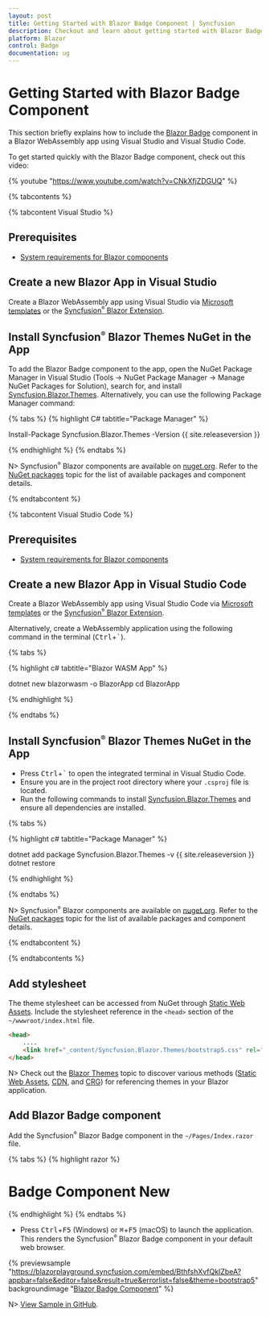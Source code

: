 ```yaml
---
layout: post
title: Getting Started with Blazor Badge Component | Syncfusion
description: Checkout and learn about getting started with Blazor Badge component in Blazor Blazor WebAssembly Application.
platform: Blazor
control: Badge
documentation: ug
---
```


<!-- markdownlint-disable MD024 -->

# Getting Started with Blazor Badge Component

This section briefly explains how to include the [Blazor Badge](https://blazor.syncfusion.com/demos/badge/defaultfunctionalities?theme=bootstrap5) component in a Blazor WebAssembly app using Visual Studio and Visual Studio Code.

To get started quickly with the Blazor Badge component, check out this video:

{% youtube "https://www.youtube.com/watch?v=CNkXfjZDGUQ" %}

{% tabcontents %}

{% tabcontent Visual Studio %}

## Prerequisites

* [System requirements for Blazor components](https://blazor.syncfusion.com/documentation/system-requirements)

## Create a new Blazor App in Visual Studio

Create a Blazor WebAssembly app using Visual Studio via [Microsoft templates](https://learn.microsoft.com/en-us/aspnet/core/blazor/tooling?view=aspnetcore-8.0&pivots=vs) or the [Syncfusion<sup style="font-size:70%">&reg;</sup> Blazor Extension](https://blazor.syncfusion.com/documentation/visual-studio-integration/template-studio).

## Install Syncfusion<sup style="font-size:70%">&reg;</sup> Blazor Themes NuGet in the App

To add the Blazor Badge component to the app, open the NuGet Package Manager in Visual Studio (Tools → NuGet Package Manager → Manage NuGet Packages for Solution), search for, and install [Syncfusion.Blazor.Themes](https://www.nuget.org/packages/Syncfusion.Blazor.Themes/). Alternatively, you can use the following Package Manager command:

{% tabs %}
{% highlight C# tabtitle="Package Manager" %}

Install-Package Syncfusion.Blazor.Themes -Version {{ site.releaseversion }}

{% endhighlight %}
{% endtabs %}

N> Syncfusion<sup style="font-size:70%">&reg;</sup> Blazor components are available on [nuget.org](https://www.nuget.org/packages?q=syncfusion.blazor). Refer to the [NuGet packages](https://blazor.syncfusion.com/documentation/nuget-packages) topic for the list of available packages and component details.

{% endtabcontent %}

{% tabcontent Visual Studio Code %}

## Prerequisites

* [System requirements for Blazor components](https://blazor.syncfusion.com/documentation/system-requirements)

## Create a new Blazor App in Visual Studio Code

Create a Blazor WebAssembly app using Visual Studio Code via [Microsoft templates](https://learn.microsoft.com/en-us/aspnet/core/blazor/tooling?view=aspnetcore-8.0&pivots=vsc) or the [Syncfusion<sup style="font-size:70%">&reg;</sup> Blazor Extension](https://blazor.syncfusion.com/documentation/visual-studio-code-integration/create-project).

Alternatively, create a WebAssembly application using the following command in the terminal (<kbd>Ctrl</kbd>+<kbd>`</kbd>).

{% tabs %}

{% highlight c# tabtitle="Blazor WASM App" %}

dotnet new blazorwasm -o BlazorApp
cd BlazorApp

{% endhighlight %}

{% endtabs %}

## Install Syncfusion<sup style="font-size:70%">&reg;</sup> Blazor Themes NuGet in the App

* Press <kbd>Ctrl</kbd>+<kbd>`</kbd> to open the integrated terminal in Visual Studio Code.
* Ensure you are in the project root directory where your `.csproj` file is located.
* Run the following commands to install [Syncfusion.Blazor.Themes](https://www.nuget.org/packages/Syncfusion.Blazor.Themes/) and ensure all dependencies are installed.

{% tabs %}

{% highlight c# tabtitle="Package Manager" %}

dotnet add package Syncfusion.Blazor.Themes -v {{ site.releaseversion }}
dotnet restore

{% endhighlight %}

{% endtabs %}

N> Syncfusion<sup style="font-size:70%">&reg;</sup> Blazor components are available on [nuget.org](https://www.nuget.org/packages?q=syncfusion.blazor). Refer to the [NuGet packages](https://blazor.syncfusion.com/documentation/nuget-packages) topic for the list of available packages and component details.

{% endtabcontent %}

{% endtabcontents %}

## Add stylesheet

The theme stylesheet can be accessed from NuGet through [Static Web Assets](https://blazor.syncfusion.com/documentation/appearance/themes#static-web-assets). Include the stylesheet reference in the `<head>` section of the `~/wwwroot/index.html` file.

```html
<head>
    ....
    <link href="_content/Syncfusion.Blazor.Themes/bootstrap5.css" rel="stylesheet" />
</head>
```
N> Check out the [Blazor Themes](https://blazor.syncfusion.com/documentation/appearance/themes) topic to discover various methods ([Static Web Assets](https://blazor.syncfusion.com/documentation/appearance/themes#static-web-assets), [CDN](https://blazor.syncfusion.com/documentation/appearance/themes#cdn-reference), and [CRG](https://blazor.syncfusion.com/documentation/common/custom-resource-generator)) for referencing themes in your Blazor application.

## Add Blazor Badge component

Add the Syncfusion<sup style="font-size:70%">&reg;</sup> Blazor Badge component in the `~/Pages/Index.razor` file.

{% tabs %}
{% highlight razor %}

<h1>Badge Component <span class="e-badge e-badge-primary">New</span></h1>

{% endhighlight %}
{% endtabs %}

* Press <kbd>Ctrl</kbd>+<kbd>F5</kbd> (Windows) or <kbd>⌘</kbd>+<kbd>F5</kbd> (macOS) to launch the application. This renders the Syncfusion<sup style="font-size:70%">&reg;</sup> Blazor Badge component in your default web browser.

{% previewsample "https://blazorplayground.syncfusion.com/embed/BthfshXvfQkIZbeA?appbar=false&editor=false&result=true&errorlist=false&theme=bootstrap5" backgroundimage "[Blazor Badge Component](images/blazor-badge-component.png)" %}

N> [View Sample in GitHub](https://github.com/SyncfusionExamples/Blazor-Getting-Started-Examples/tree/main/Badge).